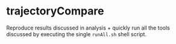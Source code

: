 # trajectoryCompare
Reproduce results discussed in analysis + quickly run all the tools discussed
by executing the single `runAll.sh` shell script. 
